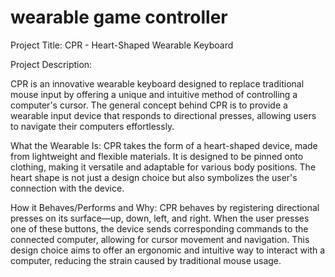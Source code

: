 # wearable game controller
Project Title: CPR - Heart-Shaped Wearable Keyboard

Project Description:

CPR is an innovative wearable keyboard designed to replace traditional mouse input by offering a unique and intuitive method of controlling a computer's cursor. The general concept behind CPR is to provide a wearable input device that responds to directional presses, allowing users to navigate their computers effortlessly.

What the Wearable Is:
CPR takes the form of a heart-shaped device, made from lightweight and flexible materials. It is designed to be pinned onto clothing, making it versatile and adaptable for various body positions. The heart shape is not just a design choice but also symbolizes the user's connection with the device.

How it Behaves/Performs and Why:
CPR behaves by registering directional presses on its surface—up, down, left, and right. When the user presses one of these buttons, the device sends corresponding commands to the connected computer, allowing for cursor movement and navigation. This design choice aims to offer an ergonomic and intuitive way to interact with a computer, reducing the strain caused by traditional mouse usage.
